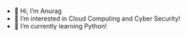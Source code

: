 - 👋 Hi, I’m Anurag
- 👀 I’m interested in Cloud Computing and Cyber Security!
- 🌱 I’m currently learning Python!

<!---
anurag7a/anurag7a is a ✨ special ✨ repository because its `README.md` (this file) appears on your GitHub profile.
You can click the Preview link to take a look at your changes.
--->

